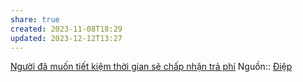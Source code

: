 ```yaml
---
share: true
created: 2023-11-08T18:29
updated: 2023-12-12T13:27
---
```

[Người đã muốn tiết kiệm thời gian sẽ chấp nhận trả phí](../../Qu%E1%BB%B9,%20g%E1%BB%8Di%20v%E1%BB%91n/B%C3%A1n%20cho%20kh%C3%A1ch%20h%C3%A0ng/Ng%C6%B0%E1%BB%9Di%20%C4%91%C3%A3%20mu%E1%BB%91n%20ti%E1%BA%BFt%20ki%E1%BB%87m%20th%E1%BB%9Di%20gian%20s%E1%BA%BD%20ch%E1%BA%A5p%20nh%E1%BA%ADn%20tr%E1%BA%A3%20ph%C3%AD.md)
Nguồn:: [Điệp](../../../%CE%9E%20Ngu%E1%BB%93n/%C4%90i%E1%BB%87p.md)